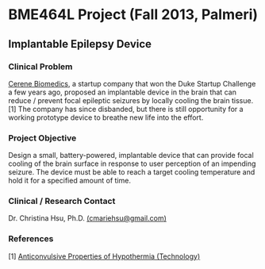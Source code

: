 BME464L Project (Fall 2013, Palmeri)
====================================

Implantable Epilepsy Device
---------------------------

### Clinical Problem ###
[Cerene Biomedics](http://cerenebiomedics.com/), a startup company that won
the Duke Startup Challenge a few years ago, proposed an implantable device in
the brain that can reduce / prevent focal epileptic seizures by locally cooling
the brain tissue. [1]  The company has since disbanded, but there is still
opportunity for a working prototype device to breathe new life into the effort.

### Project Objective ###
Design a small, battery-powered, implantable device that can provide focal
cooling of the brain surface in response to user perception of an impending
seizure.  The device must be able to reach a target cooling temperature and
hold it for a specified amount of time.

### Clinical / Research Contact ###

Dr. Christina Hsu, Ph.D. [(cmariehsu@gmail.com)](mailto:cmariehsu@gmail.com)

### References ###

[1] [Anticonvulsive Properties of Hypothermia (Technology)](http://cerenebiomedics.com/technology/)

